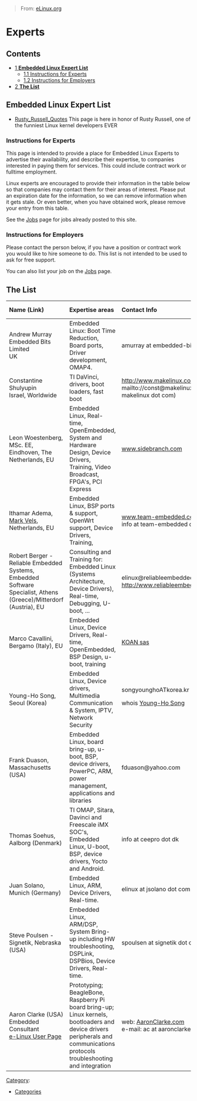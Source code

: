 > From: [eLinux.org](http://eLinux.org/Experts "http://eLinux.org/Experts")


# Experts



## Contents

-   [1 **Embedded Linux Expert List**](#embedded-linux-expert-list)
    -   [1.1 Instructions for Experts](#instructions-for-experts)
    -   [1.2 Instructions for Employers](#instructions-for-employers)
-   [2 **The List**](#the-list)

## **Embedded Linux Expert List**

-   [Rusty\_Russell\_Quotes](http://eLinux.org/Rusty_Russell_Quotes "Rusty Russell Quotes")
    This page is here in honor of Rusty Russell, one of the funniest
    Linux kernel developers EVER

### Instructions for Experts

This page is intended to provide a place for Embedded Linux Experts to
advertise their availability, and describe their expertise, to companies
interested in paying them for services. This could include contract work
or fulltime employment.

Linux experts are encouraged to provide their information in the table
below so that companies may contact them for their areas of interest.
Please put an expiration date for the information, so we can remove
information when it gets stale. Or even better, when you have obtained
work, please remove your entry from this table.

See the [Jobs](http://eLinux.org/Jobs "Jobs") page for jobs already posted to this site.

### Instructions for Employers

Please contact the person below, if you have a position or contract work
you would like to hire someone to do. This list is not intended to be
used to ask for free support.

You can also list your job on the [Jobs](http://eLinux.org/Jobs "Jobs") page.

## **The List**

<table>
<col width="25%" />
<col width="25%" />
<col width="25%" />
<col width="25%" />
<thead>
<tr class="header">
<th align="left">Name (Link)</th>
<th align="left">Expertise areas</th>
<th align="left">Contact Info</th>
<th align="left">Expires date</th>
</tr>
</thead>
<tbody>
<tr class="odd">
<td align="left">Andrew Murray<br />Embedded Bits Limited<br />UK</td>
<td align="left">Embedded Linux: Boot Time Reduction, Board ports, Driver development, OMAP4.</td>
<td align="left"><script type="text/javascript">
<!--
h='&#x65;&#x6d;&#98;&#x65;&#100;&#100;&#x65;&#100;&#x2d;&#98;&#x69;&#116;&#x73;&#46;&#x63;&#x6f;&#46;&#x75;&#x6b;';a='&#64;';n='&#x61;&#x6d;&#x75;&#114;&#114;&#x61;&#x79;';e=n+a+h;
document.write('<a h'+'ref'+'="ma'+'ilto'+':'+e+'">'+e+'<\/'+'a'+'>');
// -->
</script><noscript>&#x61;&#x6d;&#x75;&#114;&#114;&#x61;&#x79;&#32;&#x61;&#116;&#32;&#x65;&#x6d;&#98;&#x65;&#100;&#100;&#x65;&#100;&#x2d;&#98;&#x69;&#116;&#x73;&#32;&#100;&#x6f;&#116;&#32;&#x63;&#x6f;&#32;&#100;&#x6f;&#116;&#32;&#x75;&#x6b;</noscript></td>
<td align="left">2016</td>
</tr>
<tr class="even">
<td align="left">Constantine Shulyupin<br />Israel, Worldwide</td>
<td align="left">TI DaVinci, drivers, boot loaders, fast boot</td>
<td align="left"><a href="http://www.makelinux.com">http://www.makelinux.com</a> <br /> <script type="text/javascript">
<!--
h='&#x6d;&#x61;&#x6b;&#x65;&#108;&#x69;&#110;&#x75;&#120;&#46;&#x63;&#x6f;&#x6d;';a='&#64;';n='&#x2f;&#x2f;&#x63;&#x6f;&#110;&#x73;&#116;';e=n+a+h;
document.write('<a h'+'ref'+'="ma'+'ilto'+':'+e+'">'+'mailto://const@makelinux.com'+'<\/'+'a'+'>');
// -->
</script><noscript>&#x6d;&#x61;&#x69;&#108;&#116;&#x6f;&#58;&#x2f;&#x2f;&#x63;&#x6f;&#110;&#x73;&#116;&#64;&#x6d;&#x61;&#x6b;&#x65;&#108;&#x69;&#110;&#x75;&#120;&#46;&#x63;&#x6f;&#x6d;&#32;&#40;&#x2f;&#x2f;&#x63;&#x6f;&#110;&#x73;&#116;&#32;&#x61;&#116;&#32;&#x6d;&#x61;&#x6b;&#x65;&#108;&#x69;&#110;&#x75;&#120;&#32;&#100;&#x6f;&#116;&#32;&#x63;&#x6f;&#x6d;&#x29;</noscript></td>
<td align="left">2015</td>
</tr>
<tr class="odd">
<td align="left">Leon Woestenberg, MSc. EE, Eindhoven, The Netherlands, EU</td>
<td align="left">Embedded Linux, Real-time, OpenEmbedded, System and Hardware Design, Device Drivers, Training, Video Broadcast, FPGA's, PCI Express</td>
<td align="left"><a href="http://www.sidebranch.com/">www.sidebranch.com</a></td>
<td align="left">2015</td>
</tr>
<tr class="even">
<td align="left">Ithamar Adema,<br /><a href="http://elinux.org/User:Markv" title="User:Markv">Mark Vels</a>,<br /> Netherlands, EU</td>
<td align="left">Embedded Linux, BSP ports &amp; support, OpenWrt support, Device Drivers, Training,</td>
<td align="left"><a href="http://www.team-embedded.com/">www.team-embedded.com</a><br /><script type="text/javascript">
<!--
h='&#116;&#x65;&#x61;&#x6d;&#x2d;&#x65;&#x6d;&#98;&#x65;&#100;&#100;&#x65;&#100;&#46;&#110;&#108;';a='&#64;';n='&#x69;&#110;&#102;&#x6f;';e=n+a+h;
document.write('<a h'+'ref'+'="ma'+'ilto'+':'+e+'">'+e+'<\/'+'a'+'>');
// -->
</script><noscript>&#x69;&#110;&#102;&#x6f;&#32;&#x61;&#116;&#32;&#116;&#x65;&#x61;&#x6d;&#x2d;&#x65;&#x6d;&#98;&#x65;&#100;&#100;&#x65;&#100;&#32;&#100;&#x6f;&#116;&#32;&#110;&#108;</noscript></td>
<td align="left">2013</td>
</tr>
<tr class="odd">
<td align="left">Robert Berger - Reliable Embedded Systems, Embedded Software Specialist, Athens (Greece)/Mitterdorf (Austria), EU</td>
<td align="left">Consulting and Training for: Embedded Linux (Systems Architecture, Device Drivers), Real-time, Debugging, U-boot, ...</td>
<td align="left">elinux@reliableembeddedsystems.com <a href="http://www.reliableembeddedsystems.com/">http://www.reliableembeddedsystems.com</a></td>
<td align="left">2043</td>
</tr>
<tr class="even">
<td align="left">Marco Cavallini, Bergamo (Italy), EU</td>
<td align="left">Embedded Linux, Device Drivers, Real-time, OpenEmbedded, BSP Design, u-boot, training</td>
<td align="left"><a href="http://www.koansoftware.com">KOAN sas</a></td>
<td align="left">2019</td>
</tr>
<tr class="odd">
<td align="left">Young-Ho Song, Seoul (Korea)</td>
<td align="left">Embedded Linux, Device drivers, Multimedia Communication &amp; System, IPTV, Network Security</td>
<td align="left">songyounghoATkorea.kr
<p>whois <a href="http://elinux.org/User:Young-Ho_Song">Young-Ho Song</a></p></td>
<td align="left">2017</td>
</tr>
<tr class="even">
<td align="left">Frank Duason, Massachusetts (USA)</td>
<td align="left">Embedded Linux, board bring-up, u-boot, BSP, device drivers, PowerPC, ARM, power management, applications and libraries</td>
<td align="left">fduason@yahoo.com</td>
<td align="left">2013</td>
</tr>
<tr class="odd">
<td align="left">Thomas Soehus, Aalborg (Denmark)</td>
<td align="left">TI OMAP, Sitara, Davinci and Freescale iMX SOC's, Embedded Linux, U-boot, BSP, device drivers, Yocto and Android.</td>
<td align="left"><script type="text/javascript">
<!--
h='&#x63;&#x65;&#x65;&#112;&#114;&#x6f;&#46;&#100;&#x6b;';a='&#64;';n='&#x69;&#110;&#102;&#x6f;';e=n+a+h;
document.write('<a h'+'ref'+'="ma'+'ilto'+':'+e+'">'+e+'<\/'+'a'+'>');
// -->
</script><noscript>&#x69;&#110;&#102;&#x6f;&#32;&#x61;&#116;&#32;&#x63;&#x65;&#x65;&#112;&#114;&#x6f;&#32;&#100;&#x6f;&#116;&#32;&#100;&#x6b;</noscript></td>
<td align="left">2018</td>
</tr>
<tr class="even">
<td align="left">Juan Solano, Munich (Germany)</td>
<td align="left">Embedded Linux, ARM, Device Drivers, Real-time.</td>
<td align="left"><script type="text/javascript">
<!--
h='&#106;&#x73;&#x6f;&#108;&#x61;&#110;&#x6f;&#46;&#x63;&#x6f;&#x6d;';a='&#64;';n='&#x65;&#108;&#x69;&#110;&#x75;&#120;';e=n+a+h;
document.write('<a h'+'ref'+'="ma'+'ilto'+':'+e+'">'+e+'<\/'+'a'+'>');
// -->
</script><noscript>&#x65;&#108;&#x69;&#110;&#x75;&#120;&#32;&#x61;&#116;&#32;&#106;&#x73;&#x6f;&#108;&#x61;&#110;&#x6f;&#32;&#100;&#x6f;&#116;&#32;&#x63;&#x6f;&#x6d;</noscript></td>
<td align="left">2015</td>
</tr>
<tr class="odd">
<td align="left">Steve Poulsen - Signetik, Nebraska (USA)</td>
<td align="left">Embedded Linux, ARM/DSP, System Bring-up including HW troubleshooting, DSPLink, DSPBios, Device Drivers, Real-time.</td>
<td align="left"><script type="text/javascript">
<!--
h='&#x73;&#x69;&#x67;&#110;&#x65;&#116;&#x69;&#x6b;&#46;&#x63;&#x6f;&#x6d;';a='&#64;';n='&#x73;&#112;&#x6f;&#x75;&#108;&#x73;&#x65;&#110;';e=n+a+h;
document.write('<a h'+'ref'+'="ma'+'ilto'+':'+e+'">'+e+'<\/'+'a'+'>');
// -->
</script><noscript>&#x73;&#112;&#x6f;&#x75;&#108;&#x73;&#x65;&#110;&#32;&#x61;&#116;&#32;&#x73;&#x69;&#x67;&#110;&#x65;&#116;&#x69;&#x6b;&#32;&#100;&#x6f;&#116;&#32;&#x63;&#x6f;&#x6d;</noscript></td>
<td align="left">2018</td>
</tr>
<tr class="even">
<td align="left">Aaron Clarke (USA)<br />Embedded Consultant<br /><a href="http://elinux.org/User:AaronClarke" title="User:AaronClarke">e-Linux User Page</a></td>
<td align="left">Prototyping; BeagleBone, Raspberry Pi<br />board bring-up; Linux kernels, bootloaders and device drivers<br />peripherals and communications protocols<br /> troubleshooting and integration</td>
<td align="left">web: <a href="http://AaronClarke.com">AaronClarke.com</a><br />e-mail: <script type="text/javascript">
<!--
h='&#x61;&#x61;&#114;&#x6f;&#110;&#x63;&#108;&#x61;&#114;&#x6b;&#x65;&#46;&#x63;&#x6f;&#x6d;';a='&#64;';n='&#x61;&#x63;';e=n+a+h;
document.write('<a h'+'ref'+'="ma'+'ilto'+':'+e+'">'+e+'<\/'+'a'+'>');
// -->
</script><noscript>&#x61;&#x63;&#32;&#x61;&#116;&#32;&#x61;&#x61;&#114;&#x6f;&#110;&#x63;&#108;&#x61;&#114;&#x6b;&#x65;&#32;&#100;&#x6f;&#116;&#32;&#x63;&#x6f;&#x6d;</noscript></td>
<td align="left">2016</td>
</tr>
</tbody>
</table>


[Category](http://eLinux.org/Special:Categories "Special:Categories"):

-   [Categories](http://eLinux.org/Category:Categories "Category:Categories")


